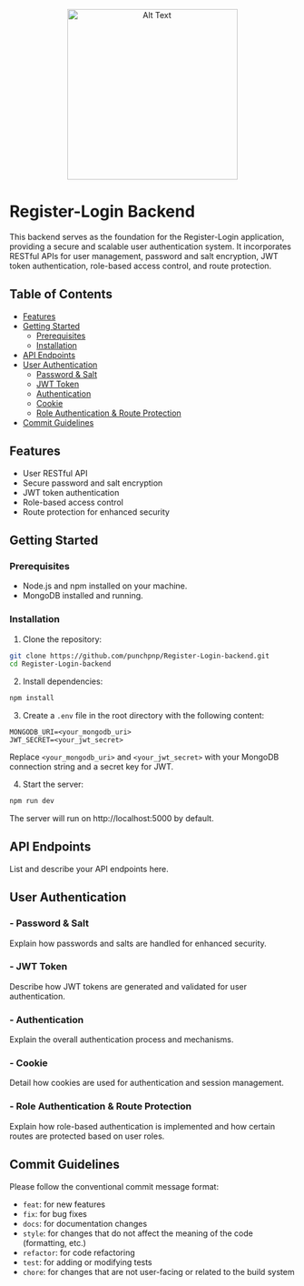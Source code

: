<p align="center">
  <img src="https://images.ctfassets.net/cdy7uua7fh8z/2SkfIOm4fFOJ8N0GNJwam8/6615558d16d5827b985434f497b42b8d/Login_Flow__1_.png" alt="Alt Text" height="300">
</p>


# Register-Login Backend

This backend serves as the foundation for the Register-Login application, providing a secure and scalable user authentication system. It incorporates RESTful APIs for user management, password and salt encryption, JWT token authentication, role-based access control, and route protection.

## Table of Contents

- [Features](#features)
- [Getting Started](#getting-started)
  - [Prerequisites](#prerequisites)
  - [Installation](#installation)
- [API Endpoints](#api-endpoints)
- [User Authentication](#user-authentication)
  - [Password & Salt](#password--salt)
  - [JWT Token](#jwt-token)
  - [Authentication](#authentication)
  - [Cookie](#cookie)
  - [Role Authentication & Route Protection](#role-authentication--route-protection)
- [Commit Guidelines](#commit-guidelines)


## Features

- User RESTful API
- Secure password and salt encryption
- JWT token authentication
- Role-based access control
- Route protection for enhanced security

## Getting Started

### Prerequisites

- Node.js and npm installed on your machine.
- MongoDB installed and running.

### Installation

1. Clone the repository:

```bash
git clone https://github.com/punchpnp/Register-Login-backend.git
cd Register-Login-backend
```

2. Install dependencies:

```bash
npm install
```

3. Create a `.env` file in the root directory with the following content:

```env
MONGODB_URI=<your_mongodb_uri>
JWT_SECRET=<your_jwt_secret>
```

Replace `<your_mongodb_uri>` and `<your_jwt_secret>` with your MongoDB connection string and a secret key for JWT.

4. Start the server:

```bash
npm run dev
```

The server will run on http://localhost:5000 by default.

## API Endpoints

List and describe your API endpoints here.

## User Authentication

### - Password & Salt

Explain how passwords and salts are handled for enhanced security.

### - JWT Token

Describe how JWT tokens are generated and validated for user authentication.

### - Authentication

Explain the overall authentication process and mechanisms.

### - Cookie

Detail how cookies are used for authentication and session management.

### - Role Authentication & Route Protection

Explain how role-based authentication is implemented and how certain routes are protected based on user roles.

## Commit Guidelines

Please follow the conventional commit message format:

- `feat`: for new features
- `fix`: for bug fixes
- `docs`: for documentation changes
- `style`: for changes that do not affect the meaning of the code (formatting, etc.)
- `refactor`: for code refactoring
- `test`: for adding or modifying tests
- `chore`: for changes that are not user-facing or related to the build system

